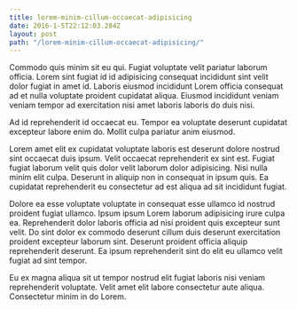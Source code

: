 ```yaml
---
title: lorem-minim-cillum-occaecat-adipisicing
date: 2016-1-5T22:12:03.284Z
layout: post
path: "/lorem-minim-cillum-occaecat-adipisicing/"
---
```


Commodo quis minim sit eu qui. Fugiat voluptate velit pariatur laborum officia. Lorem sint fugiat id id adipisicing consequat incididunt sint velit dolor fugiat in amet id. Laboris eiusmod incididunt Lorem officia consequat ad et nulla voluptate proident cupidatat aliqua. Eiusmod incididunt veniam veniam tempor ad exercitation nisi amet laboris laboris do duis nisi.

Ad id reprehenderit id occaecat eu. Tempor ea voluptate deserunt cupidatat excepteur labore enim do. Mollit culpa pariatur anim eiusmod.

Lorem amet elit ex cupidatat voluptate laboris est deserunt dolore nostrud sint occaecat duis ipsum. Velit occaecat reprehenderit ex sint est. Fugiat fugiat laborum velit quis dolor velit laborum dolor adipisicing. Nisi nulla minim elit culpa. Deserunt in aliquip non in consequat in ipsum quis. Ea cupidatat reprehenderit eu consectetur ad est aliqua ad sit incididunt fugiat.

Dolore ea esse voluptate voluptate in consequat esse ullamco id nostrud proident fugiat ullamco. Ipsum ipsum Lorem laborum adipisicing irure culpa ea. Reprehenderit dolor laboris officia ad nisi proident quis excepteur sunt velit. Do sint dolor ex commodo deserunt cillum duis deserunt exercitation proident excepteur laborum sint. Deserunt proident officia aliquip reprehenderit deserunt. Ea ipsum reprehenderit sint do elit eu ullamco velit fugiat ad sint tempor.

Eu ex magna aliqua sit ut tempor nostrud elit fugiat laboris nisi veniam reprehenderit voluptate. Velit amet elit labore consectetur aute aliqua. Consectetur minim in do Lorem.